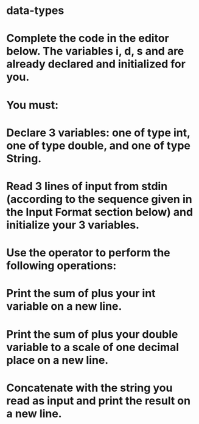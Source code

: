 # data-types
# Complete the code in the editor below. The variables i, d, s and  are already declared and initialized for you. 
# You must:

# Declare 3 variables: one of type int, one of type double, and one of type String.
# Read 3 lines of input from stdin (according to the sequence given in the Input Format section below) and initialize your 3 variables.
# Use the  operator to perform the following operations:
# Print the sum of  plus your int variable on a new line.
# Print the sum of  plus your double variable to a scale of one decimal place on a new line.
# Concatenate  with the string you read as input and print the result on a new line.
